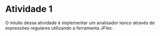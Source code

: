 # Atividade 1

O intuito dessa atividade é implementar um analisador lexico através de expressões regulares utilizando a ferramenta JFlex.
